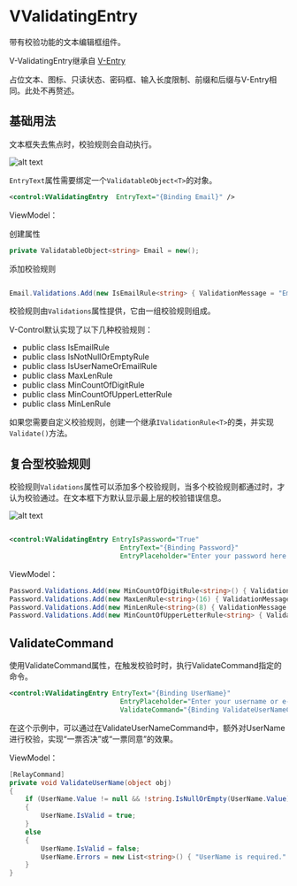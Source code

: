
# VValidatingEntry

带有校验功能的文本编辑框组件。

V-ValidatingEntry继承自 [V-Entry](v-entry.md)

占位文本、图标、只读状态、密码框、输入长度限制、前缀和后缀与V-Entry相同。此处不再赘述。

## 基础用法

文本框失去焦点时，校验规则会自动执行。

![alt text](assets/image-60.png)

`EntryText`属性需要绑定一个`ValidatableObject<T>`的对象。

```xml
<control:VValidatingEntry  EntryText="{Binding Email}" />
```

ViewModel：

创建属性

```csharp
private ValidatableObject<string> Email = new();

```

添加校验规则
```csharp

Email.Validations.Add(new IsEmailRule<string> { ValidationMessage = "Email is invalid." });

```

校验规则由`Validations`属性提供，它由一组校验规则组成。

V-Control默认实现了以下几种校验规则：

* public class IsEmailRule<T> 			
* public class IsNotNullOrEmptyRule<T> 				
* public class IsUserNameOrEmailRule<T> 				
* public class MaxLenRule<T> 		
* public class MinCountOfDigitRule<T>				
* public class MinCountOfUpperLetterRule<T>	
* public class MinLenRule<T> 	

如果您需要自定义校验规则，创建一个继承`IValidationRule<T>`的类，并实现`Validate()`方法。

## 复合型校验规则

校验规则`Validations`属性可以添加多个校验规则，当多个校验规则都通过时，才认为校验通过。在文本框下方默认显示最上层的校验错误信息。

![alt text](assets/recording-12.gif)


```xml

<control:VValidatingEntry EntryIsPassword="True"
                            EntryText="{Binding Password}"
                            EntryPlaceholder="Enter your password here."></control:VValidatingEntry>

```


ViewModel：

```csharp
Password.Validations.Add(new MinCountOfDigitRule<string>() { ValidationMessage = "The password must contain at least one digit." });
Password.Validations.Add(new MaxLenRule<string>(16) { ValidationMessage = "The password cannot exceed 16 characters in length." });
Password.Validations.Add(new MinLenRule<string>(8) { ValidationMessage = "The password must be at least 8 characters long." });
Password.Validations.Add(new MinCountOfUpperLetterRule<string> { ValidationMessage = "The password must contain at least one uppercase letter." });

```

## ValidateCommand

使用ValidateCommand属性，在触发校验时时，执行ValidateCommand指定的命令。


```xml
<control:VValidatingEntry EntryText="{Binding UserName}"
                            EntryPlaceholder="Enter your username or e-mail here."
                            ValidateCommand="{Binding ValidateUserNameCommand}"></control:VValidatingEntry>

```

在这个示例中，可以通过在ValidateUserNameCommand中，额外对UserName进行校验，实现“一票否决”或“一票同意”的效果。

ViewModel：

```csharp
[RelayCommand]
private void ValidateUserName(object obj)
{
    if (UserName.Value != null && !string.IsNullOrEmpty(UserName.Value))
    {
        UserName.IsValid = true;
    }
    else
    {
        UserName.IsValid = false;
        UserName.Errors = new List<string>() { "UserName is required." };
    }
}



```